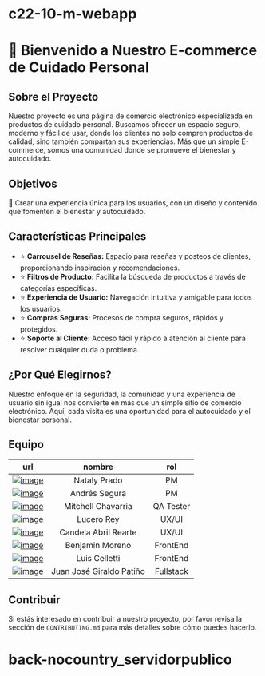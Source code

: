 # c22-10-m-webapp
# 🚀 Bienvenido a Nuestro E-commerce de Cuidado Personal

## Sobre el Proyecto
Nuestro proyecto es una página de comercio electrónico especializada en productos de cuidado personal. Buscamos ofrecer un espacio seguro, moderno y fácil de usar, donde los clientes no solo compren productos de calidad, sino también compartan sus experiencias. Más que un simple E-commerce, somos una comunidad donde se promueve el bienestar y autocuidado.

## Objetivos
🎯 Crear una experiencia única para los usuarios, con un diseño y contenido que fomenten el bienestar y autocuidado.

## Características Principales
- ⭐ **Carrousel de Reseñas:** Espacio para reseñas y posteos de clientes, proporcionando inspiración y recomendaciones.
- ⭐ **Filtros de Producto:** Facilita la búsqueda de productos a través de categorías específicas.
- ⭐ **Experiencia de Usuario:** Navegación intuitiva y amigable para todos los usuarios.
- ⭐ **Compras Seguras:** Procesos de compra seguros, rápidos y protegidos.
- ⭐ **Soporte al Cliente:** Acceso fácil y rápido a atención al cliente para resolver cualquier duda o problema.

## ¿Por Qué Elegirnos?
Nuestro enfoque en la seguridad, la comunidad y una experiencia de usuario sin igual nos convierte en más que un simple sitio de comercio electrónico. Aquí, cada visita es una oportunidad para el autocuidado y el bienestar personal.

## Equipo

| url | nombre  | rol |
|:-------------:|:---------------:| :-------------:|
| [![image](https://img.shields.io/badge/linkedin-%230A66C4.svg)](https://www.linkedin.com/in/natalypradomoreno)         | Nataly Prado               | PM          |
| [![image](https://img.shields.io/badge/linkedin-%230A66C4.svg)](https://andres-segura.dev/blog)         | Andrés Segura              | PM          |
| [![image](https://img.shields.io/badge/linkedin-%230A66C2.svg)](https://www.linkedin.com/in/mitchell-chavarria-botello/)         | Mitchell Chavarria         | QA Tester   |
| [![image](https://img.shields.io/badge/linkedin-%230A66C2.svg)](https://www.linkedin.com/in/lucero-rey/)         | Lucero Rey                 | UX/UI       |
| [![image](https://img.shields.io/badge/linkedin-%230A66C2.svg)](https://www.linkedin.com/in/candela-abril-rearte-775471204)         | Candela Abril Rearte       | UX/UI       |
| [![image](https://img.shields.io/badge/linkedin-%230A66C2.svg)](https://www.linkedin.com/in/benjamorenosaez)         | Benjamin Moreno            | FrontEnd    |
| [![image](https://img.shields.io/badge/linkedin-%230A66C2.svg)](https://www.linkedin.com/in/luis-celletti-69722b67)         | Luis Celletti              | FrontEnd    |
| [![image](https://img.shields.io/badge/linkedin-%230A66C2.svg)](http://www.linkedin.com/in/%20juan-jose-giraldo-pati%C3%B1o-dev-web)         | Juan José Giraldo Patiño  | Fullstack   |





## Contribuir
Si estás interesado en contribuir a nuestro proyecto, por favor revisa la sección de `CONTRIBUTING.md` para más detalles sobre cómo puedes hacerlo.
# back-nocountry_servidorpublico

